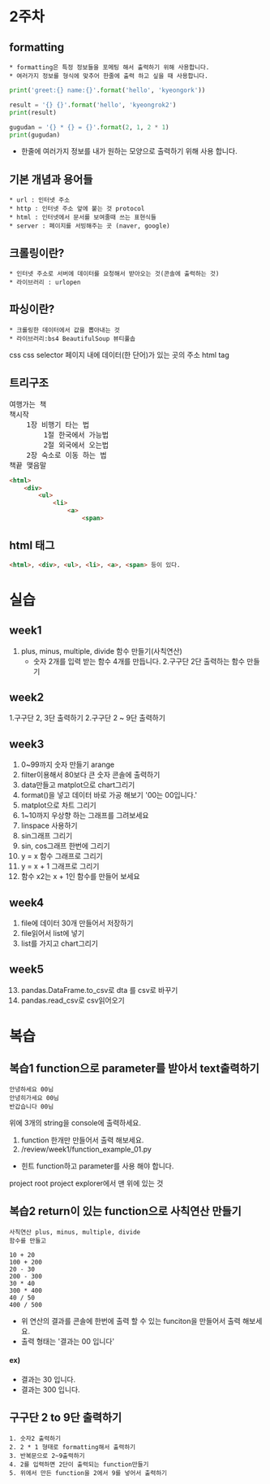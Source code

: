 # 2주차
## formatting
    * formatting은 특정 정보들을 포메팅 해서 출력하기 위해 사용합니다.
    * 여러가지 정보를 형식에 맞추어 한줄에 출력 하고 싶을 때 사용합니다. 
```python
print('greet:{} name:{}'.format('hello', 'kyeongork'))

result = '{} {}'.format('hello', 'kyeongrok2')
print(result)

gugudan = '{} * {} = {}'.format(2, 1, 2 * 1)
print(gugudan)
```

* 한줄에 여러가지 정보를 내가 원하는 모양으로 출력하기 위해 사용 합니다.


## 기본 개념과 용어들
    * url : 인터넷 주소
    * http : 인터넷 주소 앞에 붙는 것 protocol
    * html : 인터넷에서 문서를 보여줄때 쓰는 표현식들
    * server : 페이지를 서빙해주는 곳 (naver, google)

## 크롤링이란?
    * 인터넷 주소로 서버에 데이터를 요청해서 받아오는 것(콘솔에 출력하는 것)
    * 라이브러리 : urlopen

## 파싱이란?
    * 크롤링한 데이터에서 값을 뽑아내는 것
    * 라이브러리:bs4 BeautifulSoup 뷰티풀솝

css
css selector
	페이지 내에 데이터(한 단어)가 있는 곳의 주소
html tag

## 트리구조

<pre>
여행가는 책
책시작
	1장 비행기 타는 법
		1절 한국에서 가능법
		2절 외국에서 오는법
	2장 숙소로 이동 하는 법
책끝 맺음말
</pre>

```html
<html>
	<div>
		<ul>
			<li>
				<a>
					<span>
```

## html 태그
```html
<html>, <div>, <ul>, <li>, <a>, <span> 등이 있다.
```

# 실습
## week1
1. plus, minus, multiple, divide 함수 만들기(사칙연산)
    - 숫자 2개를 입력 받는 함수 4개를 만듭니다.
2.구구단 2단 출력하는 함수 만들기

## week2
1.구구단 2, 3단 출력하기
2.구구단 2 ~ 9단 출력하기

## week3
1. 0~99까지 숫자 만들기 arange
2. filter이용해서 80보다 큰 숫자 콘솔에 출력하기
3. data만들고 matplot으로 chart그리기
4. format()을 넣고 데이터 바로 가공 해보기 '00는 00입니다.'
5. matplot으로 차트 그리기
6. 1~10까지 우상향 하는 그래프를 그려보세요
7. linspace 사용하기
8. sin그래프 그리기
9. sin, cos그래프 한번에 그리기
10. y = x 함수 그래프로 그리기
11. y = x + 1 그래프로 그리기
12. 함수 x2는 x + 1인 함수를 만들어 보세요

## week4
1. file에 데이터 30개 만들어서 저장하기
2. file읽어서 list에 넣기
3. list를 가지고 chart그리기

## week5
13. pandas.DataFrame.to_csv로 dta 를 csv로 바꾸기
14. pandas.read_csv로 csv읽어오기

# 복습
## 복습1 function으로 parameter를 받아서 text출력하기
    안녕하세요 00님
    안녕히가세요 00님
    반갑습니다 00님
위에 3개의 string을 console에 출력하세요.

1. function 한개만 만들어서 출력 해보세요.
2. /review/week1/function_example_01.py

* 힌트
function하고 parameter를 사용 해야 합니다.

project root
project explorer에서 맨 위에 있는 것

## 복습2 return이 있는 function으로 사칙연산 만들기
    사칙연산 plus, minus, multiple, divide
    함수를 만들고
    
    10 + 20
    100 + 200
    20 - 30
    200 - 300
    30 * 40
    300 * 400
    40 / 50
    400 / 500
* 위 연산의 결과를 콘솔에 한번에 출력 할 수 있는 funciton을 만들어서 출력 해보세요.
* 출력 형태는 '결과는 00 입니다'

#### ex)
* 결과는 30 입니다.
* 결과는 300 입니다.

## 구구단 2 to 9단 출력하기
    1. 숫자2 출력하기
    2. 2 * 1 형태로 formatting해서 출력하기
    3. 반복문으로 2~9출력하기
    4. 2를 입력하면 2단이 출력되는 function만들기
    5. 위에서 만든 function을 2에서 9를 넣어서 출력하기